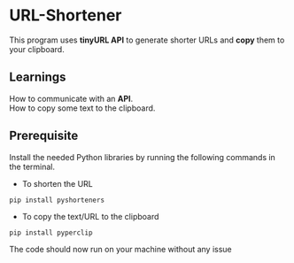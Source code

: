 # URL-Shortener

This program uses **tinyURL API** to generate shorter URLs and **copy** them to your clipboard.


## Learnings

How to communicate with an **API**.  
How to copy some text to the clipboard.


## Prerequisite

Install the needed Python libraries by running the following commands in the terminal.  
- To shorten the URL
``` 
pip install pyshorteners
```
- To copy the text/URL to the clipboard
```
pip install pyperclip
```

The code should now run on your machine without any issue

